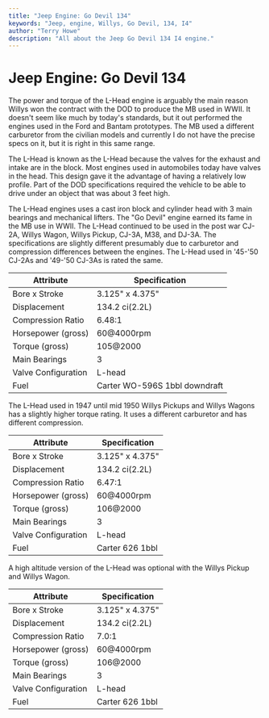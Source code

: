 ```yaml
---
title: "Jeep Engine: Go Devil 134"
keywords: "Jeep, engine, Willys, Go Devil, 134, I4"
author: "Terry Howe"
description: "All about the Jeep Go Devil 134 I4 engine."
---
```

# Jeep Engine: Go Devil 134

The power and torque of the L-Head engine is arguably the main reason Willys won the contract with the DOD to produce the MB used in WWII. It doesn't seem like much by today's standards, but it out performed the engines used in the Ford and Bantam prototypes. The MB used a different carburetor from the civilian models and currently I do not have the precise specs on it, but it is right in this same range.

The L-Head is known as the L-Head because the valves for the exhaust and intake are in the block. Most engines used in automobiles today have valves in the head. This design gave it the advantage of having a relatively low profile. Part of the DOD specifications required the vehicle to be able to drive under an object that was about 3 feet high.

The L-Head engines uses a cast iron block and cylinder head with 3 main bearings and mechanical lifters. The "Go Devil" engine earned its fame in the MB use in WWII. The L-Head continued to be used in the post war CJ-2A, Willys Wagon, Willys Pickup, CJ-3A, M38, and DJ-3A. The specifications are slightly different presumably due to carburetor and compression differences between the engines. The L-Head used in '45-'50 CJ-2As and '49-'50 CJ-3As is rated the same.

| Attribute | Specification |
|-----------------------|---|
| Bore x Stroke | 3.125" x 4.375" |
| Displacement | 134.2 ci(2.2L) |
| Compression Ratio | 6.48:1 |
| Horsepower (gross) | 60@4000rpm |
| Torque (gross) | 105@2000 |
| Main Bearings | 3 |
| Valve Configuration | L-head |
| Fuel | Carter WO-596S 1bbl downdraft |

The L-Head used in 1947 until mid 1950 Willys Pickups and Willys Wagons has a slightly higher torque rating. It uses a different carburetor and has different compression.

| Attribute | Specification |
|-----------------------|---|
| Bore x Stroke | 3.125" x 4.375" |
| Displacement | 134.2 ci(2.2L) |
| Compression Ratio | 6.47:1 |
| Horsepower (gross) | 60@4000rpm |
| Torque (gross) | 106@2000 |
| Main Bearings | 3 |
| Valve Configuration | L-head |
| Fuel | Carter 626 1bbl |

A high altitude version of the L-Head was optional with the Willys Pickup and Willys Wagon. 

| Attribute | Specification |
|-----------------------|---|
| Bore x Stroke | 3.125" x 4.375" |
| Displacement | 134.2 ci(2.2L) |
| Compression Ratio | 7.0:1 |
| Horsepower (gross) | 60@4000rpm |
| Torque (gross) | 106@2000 |
| Main Bearings | 3 |
| Valve Configuration | L-head |
| Fuel | Carter 626 1bbl |

